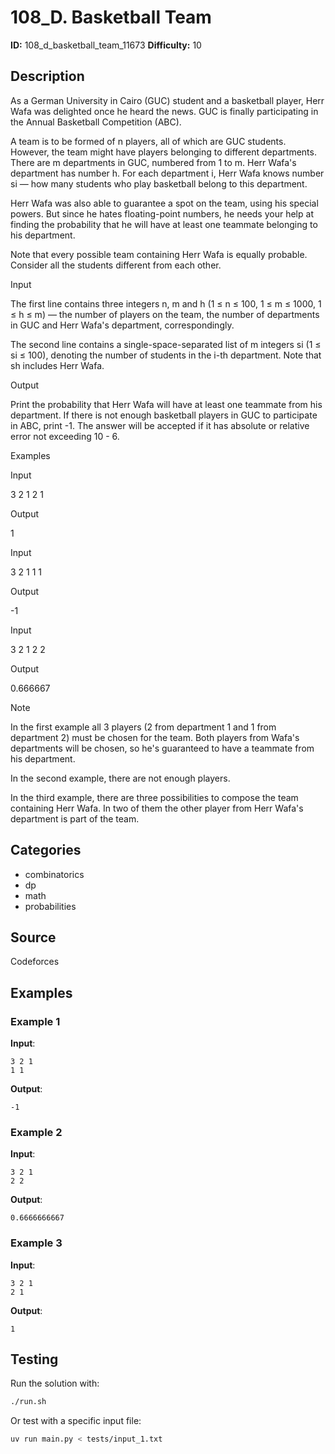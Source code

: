 # 108_D. Basketball Team

**ID:** 108_d_basketball_team_11673
**Difficulty:** 10

## Description

As a German University in Cairo (GUC) student and a basketball player, Herr Wafa was delighted once he heard the news. GUC is finally participating in the Annual Basketball Competition (ABC). 

A team is to be formed of n players, all of which are GUC students. However, the team might have players belonging to different departments. There are m departments in GUC, numbered from 1 to m. Herr Wafa's department has number h. For each department i, Herr Wafa knows number si — how many students who play basketball belong to this department.

Herr Wafa was also able to guarantee a spot on the team, using his special powers. But since he hates floating-point numbers, he needs your help at finding the probability that he will have at least one teammate belonging to his department. 

Note that every possible team containing Herr Wafa is equally probable. Consider all the students different from each other.

Input

The first line contains three integers n, m and h (1 ≤ n ≤ 100, 1 ≤ m ≤ 1000, 1 ≤ h ≤ m) — the number of players on the team, the number of departments in GUC and Herr Wafa's department, correspondingly. 

The second line contains a single-space-separated list of m integers si (1 ≤ si ≤ 100), denoting the number of students in the i-th department. Note that sh includes Herr Wafa.

Output

Print the probability that Herr Wafa will have at least one teammate from his department. If there is not enough basketball players in GUC to participate in ABC, print -1. The answer will be accepted if it has absolute or relative error not exceeding 10 - 6.

Examples

Input

3 2 1
2 1


Output

1


Input

3 2 1
1 1


Output

-1


Input

3 2 1
2 2


Output

0.666667

Note

In the first example all 3 players (2 from department 1 and 1 from department 2) must be chosen for the team. Both players from Wafa's departments will be chosen, so he's guaranteed to have a teammate from his department.

In the second example, there are not enough players.

In the third example, there are three possibilities to compose the team containing Herr Wafa. In two of them the other player from Herr Wafa's department is part of the team.

## Categories

- combinatorics
- dp
- math
- probabilities

## Source

Codeforces

## Examples

### Example 1

**Input**:
```
3 2 1
1 1
```

**Output**:
```
-1
```

### Example 2

**Input**:
```
3 2 1
2 2
```

**Output**:
```
0.6666666667
```

### Example 3

**Input**:
```
3 2 1
2 1
```

**Output**:
```
1
```


## Testing

Run the solution with:

```bash
./run.sh
```

Or test with a specific input file:

```bash
uv run main.py < tests/input_1.txt
```
